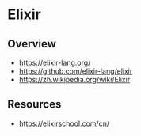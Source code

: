 # Elixir

## Overview

- https://elixir-lang.org/
- https://github.com/elixir-lang/elixir
- https://zh.wikipedia.org/wiki/Elixir

## Resources

- https://elixirschool.com/cn/
